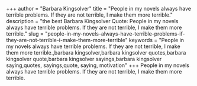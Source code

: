+++
author = "Barbara Kingsolver"
title = "People in my novels always have terrible problems. If they are not terrible, I make them more terrible."
description = "the best Barbara Kingsolver Quote: People in my novels always have terrible problems. If they are not terrible, I make them more terrible."
slug = "people-in-my-novels-always-have-terrible-problems-if-they-are-not-terrible-i-make-them-more-terrible"
keywords = "People in my novels always have terrible problems. If they are not terrible, I make them more terrible.,barbara kingsolver,barbara kingsolver quotes,barbara kingsolver quote,barbara kingsolver sayings,barbara kingsolver saying,quotes, sayings,quote, saying, motivation"
+++
People in my novels always have terrible problems. If they are not terrible, I make them more terrible.
